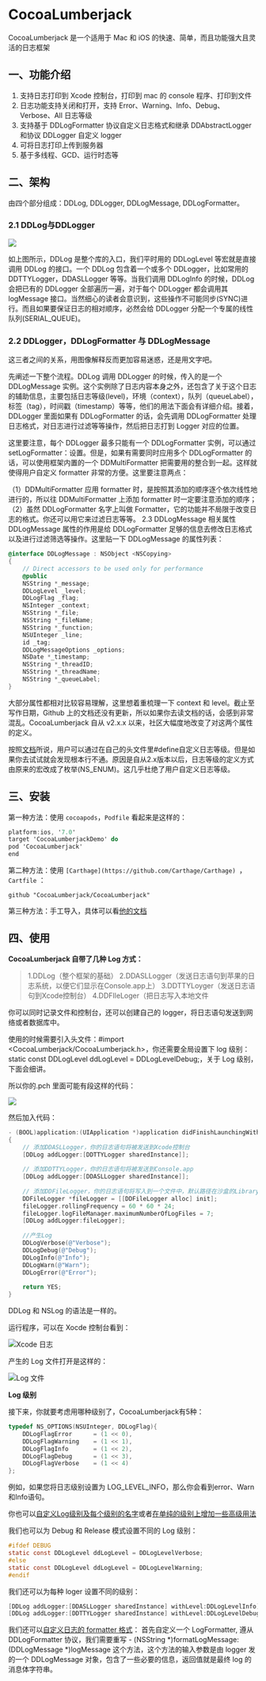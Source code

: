 # CocoaLumberjack

CocoaLumberjack 是一个适用于 Mac 和 iOS 的快速、简单，而且功能强大且灵活的日志框架

## 一、功能介绍

1. 支持日志打印到 Xcode 控制台，打印到 mac 的 console 程序、打印到文件
2. 日志功能支持关闭和打开，支持 Error、Warning、Info、Debug、Verbose、All 日志等级
3. 支持基于 DDLogFormatter 协议自定义日志格式和继承 DDAbstractLogger 和协议 DDLogger 自定义 logger
4. 可将日志打印上传到服务器
5. 基于多线程、GCD、运行时态等

## 二、架构

由四个部分组成：DDLog, DDLogger, DDLogMessage, DDLogFormatter。

### 2.1 DDLog与DDLogger

![](https://github.com/3rdPartyLibraryAnalysis/CocoaLumberjack/blob/master/15335271789746.png)

如上图所示，DDLog 是整个库的入口，我们平时用的 DDLogLevel 等宏就是直接调用 DDLog 的接口。一个 DDLog 包含着一个或多个 DDLogger，比如常用的DDTTYLogger，DDASLLogger 等等。当我们调用 DDLogInfo 的时候，DDLog 会把已有的 DDLogger 全部遍历一遍，对于每个 DDLogger 都会调用其 logMessage 接口。当然细心的读者会意识到，这些操作不可能同步(SYNC)进行。而且如果要保证日志的相对顺序，必然会给 DDLogger 分配一个专属的线性队列(SERIAL_QUEUE)。

### 2.2 DDLogger，DDLogFormatter 与 DDLogMessage

这三者之间的关系，用图像解释反而更加容易迷惑，还是用文字吧。

先阐述一下整个流程。DDLog 调用 DDLogger 的时候，传入的是一个 DDLogMessage 实例。这个实例除了日志内容本身之外，还包含了关于这个日志的辅助信息，主要包括日志等级(level)，环境（context），队列（queueLabel），标签（tag），时间戳（timestamp）等等，他们的用法下面会有详细介绍。接着，DDLogger 里面如果有 DDLogFormatter 的话，会先调用 DDLogFormatter 处理日志格式，对日志进行过滤等等操作，然后把日志打到 Logger 对应的位置。

这里要注意，每个 DDLogger 最多只能有一个 DDLogFormatter 实例，可以通过 setLogFormatter：设置。但是，如果有需要同时应用多个 DDLogFormatter 的话，可以使用框架内置的一个 DDMultiFormatter 把需要用的整合到一起。这样就使得用户自定义 formatter 非常的方便。这里要注意两点：

（1）DDMultiFormatter 应用 formatter 时，是按照其添加的顺序逐个依次线性地进行的，所以往 DDMultiFormatter 上添加 formatter 时一定要注意添加的顺序；
（2）虽然 DDLogFormatter 名字上叫做 Formatter，它的功能并不局限于改变日志的格式。你还可以用它来过滤日志等等。
2.3 DDLogMessage 相关属性
DDLogMessage 属性的作用是给 DDLogFormatter 足够的信息去修改日志格式以及进行过滤筛选等操作。这里贴一下 DDLogMessage 的属性列表：
```objectivec
@interface DDLogMessage : NSObject <NSCopying>
{
    // Direct accessors to be used only for performance
    @public
    NSString *_message;
    DDLogLevel _level;
    DDLogFlag _flag;
    NSInteger _context;
    NSString *_file;
    NSString *_fileName;
    NSString *_function;
    NSUInteger _line;
    id _tag;
    DDLogMessageOptions _options;
    NSDate *_timestamp;
    NSString *_threadID;
    NSString *_threadName;
    NSString *_queueLabel;
}
```
大部分属性都相对比较容易理解，这里想着重梳理一下 context 和 level。截止至写作日期，Github 上的文档还没有更新，所以如果你去读文档的话，会感到非常混乱。CocoaLumberjack 自从 v2.x.x 以来，社区大幅度地改变了对这两个属性的定义。

按照[文档](https://github.com/CocoaLumberjack/CocoaLumberjack/blob/master/Documentation/CustomLogLevels.md)所说，用户可以通过在自己的头文件里#define自定义日志等级。但是如果你去试试就会发现根本行不通。原因是自从2.x版本以后，日志等级的定义方式由原来的宏改成了枚举(NS_ENUM)。这几乎杜绝了用户自定义日志等级。


## 三、安装

第一种方法：使用 `cocoapods`，`Podfile` 看起来是这样的：

```objectivec
platform:ios, '7.0'
target 'CocoaLumberjackDemo' do
pod 'CocoaLumberjack'
end
```
第二种方法：使用 `[Carthage](https://github.com/Carthage/Carthage) `， `Cartfile` ：

`github "CocoaLumberjack/CocoaLumberjack"`

第三种方法：手工导入，具体可以看[他的文档](https://github.com/CocoaLumberjack/CocoaLumberjack/blob/master/Documentation/GettingStarted.md#manual-installation)

## 四、使用

**CocoaLumberjack 自带了几种 Log 方式：**

> 1.DDLog（整个框架的基础）
> 2.DDASLLogger（发送日志语句到苹果的日志系统，以便它们显示在Console.app上）
> 3.DDTTYLoyger（发送日志语句到Xcode控制台）
> 4.DDFIleLoger（把日志写入本地文件

你可以同时记录文件和控制台，还可以创建自己的 logger，将日志语句发送到网络或者数据库中。

使用的时候需要引入头文件：#import <CocoaLumberjack/CocoaLumberjack.h>，你还需要全局设置下 log 级别：static const DDLogLevel ddLogLevel = DDLogLevelDebug;，关于 Log 级别，下面会细讲。

所以你的.pch 里面可能有段这样的代码：

![](https://github.com/3rdPartyLibraryAnalysis/CocoaLumberjack/blob/master/15335275099106.png)

然后加入代码：

```objectivec
- (BOOL)application:(UIApplication *)application didFinishLaunchingWithOptions:(NSDictionary *)launchOptions
{
    // 添加DDASLLogger，你的日志语句将被发送到Xcode控制台
    [DDLog addLogger:[DDTTYLogger sharedInstance]];
    
    // 添加DDTTYLogger，你的日志语句将被发送到Console.app
    [DDLog addLogger:[DDASLLogger sharedInstance]];
    
    // 添加DDFileLogger，你的日志语句将写入到一个文件中，默认路径在沙盒的Library/Caches/Logs/目录下，文件名为bundleid+空格+日期.log。
    DDFileLogger *fileLogger = [[DDFileLogger alloc] init];
    fileLogger.rollingFrequency = 60 * 60 * 24;
    fileLogger.logFileManager.maximumNumberOfLogFiles = 7;
    [DDLog addLogger:fileLogger];
    
    //产生Log
    DDLogVerbose(@"Verbose");
    DDLogDebug(@"Debug");
    DDLogInfo(@"Info");
    DDLogWarn(@"Warn");
    DDLogError(@"Error");
    
    return YES;
}
```

DDLog 和 NSLog 的语法是一样的。

运行程序，可以在 Xocde 控制台看到：

![Xcode 日志](https://github.com/3rdPartyLibraryAnalysis/CocoaLumberjack/blob/master/15335275615889.png)

产生的 Log 文件打开是这样的：

![Log 文件](https://github.com/3rdPartyLibraryAnalysis/CocoaLumberjack/blob/master/15335275741484.png)

**Log 级别**

接下来，你就要考虑用哪种级别了，CocoaLumberjack有5种：
```objectivec
typedef NS_OPTIONS(NSUInteger, DDLogFlag){
    DDLogFlagError      = (1 << 0),
    DDLogFlagWarning    = (1 << 1),
    DDLogFlagInfo       = (1 << 2),
    DDLogFlagDebug      = (1 << 3),
    DDLogFlagVerbose    = (1 << 4)
};
```
例如，如果您将日志级别设置为 LOG_LEVEL_INFO，那么你会看到error、Warn和Info语句。

你也可以[自定义Log级别及每个级别的名字](https://github.com/CocoaLumberjack/CocoaLumberjack/blob/master/Documentation/CustomLogLevels.md)或者[在单纯的级别上增加一些高级用法](https://github.com/CocoaLumberjack/CocoaLumberjack/blob/master/Documentation/FineGrainedLogging.md)

我们也可以为 Debug 和 Release 模式设置不同的 Log 级别：
```objectivec
#ifdef DEBUG 
static const DDLogLevel ddLogLevel = DDLogLevelVerbose;
#else 
static const DDLogLevel ddLogLevel = DDLogLevelWarning;
#endif
```
我们还可以为每种 loger 设置不同的级别：

```objectivec
[DDLog addLogger:[DDASLLogger sharedInstance] withLevel:DDLogLevelInfo];
[DDLog addLogger:[DDTTYLogger sharedInstance] withLevel:DDLogLevelDebug];
```

我们还可以[自定义日志的 formatter 格式](https://github.com/CocoaLumberjack/CocoaLumberjack/blob/master/Documentation/CustomFormatters.md)：
首先自定义一个 LogFormatter, 遵从 DDLogFormatter 协议，我们需要重写 - (NSString *)formatLogMessage:(DDLogMessage *)logMessage 这个方法，这个方法的输入参数是由 logger 发的一个 DDLogMessage 对象，包含了一些必要的信息，返回值就是最终 log 的消息体字符串。


